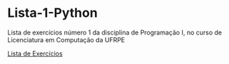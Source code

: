 # Lista-1-Python

Lista de exercícios número 1 da disciplina de Programação I, no curso de Licenciatura em Computação da UFRPE

[Lista de Exercícios](https://github.com/danilosantos-git/Lista-1-Python/tree/main/examples)
